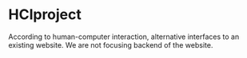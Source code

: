 # HCIproject
According to human-computer interaction, alternative interfaces to an existing website.
We are not focusing backend of the website.
